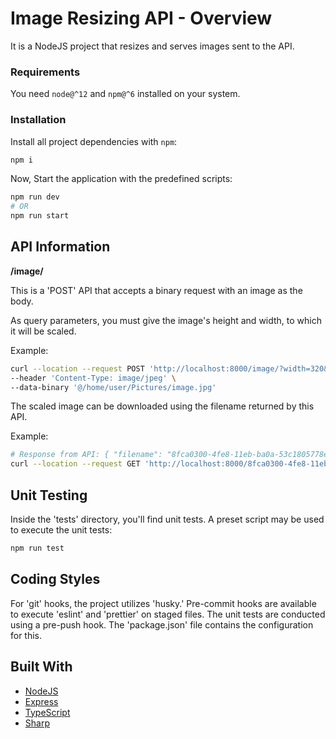 # Image Resizing API - Overview

It is a NodeJS project that resizes and serves images sent to the API. 

### Requirements

You need `node@^12` and `npm@^6` installed on your system.

### Installation

Install all project dependencies with `npm`:
```bash
npm i
```

Now, Start the application with the predefined scripts:

```bash
npm run dev
# OR
npm run start
```

## API Information

**/image/**

This is a 'POST' API that accepts a binary request with an image as the body.

As query parameters, you must give the image's height and width, to which it will be scaled.

Example:
```bash
curl --location --request POST 'http://localhost:8000/image/?width=320&height=200' \
--header 'Content-Type: image/jpeg' \
--data-binary '@/home/user/Pictures/image.jpg'
```

The scaled image can be downloaded using the filename returned by this API.

Example:
```bash
# Response from API: { "filename": "8fca0300-4fe8-11eb-ba0a-53c1805778e7.jpg" }
curl --location --request GET 'http://localhost:8000/8fca0300-4fe8-11eb-ba0a-53c1805778e7.jpg'
```

## Unit Testing

Inside the 'tests' directory, you'll find unit tests.
A preset script may be used to execute the unit tests:
```bash
npm run test
```

## Coding Styles

For 'git' hooks, the project utilizes 'husky.' Pre-commit hooks are available to execute 'eslint' and 'prettier' on staged files. The unit tests are conducted using a pre-push hook. The 'package.json' file contains the configuration for this.

## Built With

* [NodeJS](https://nodejs.org/en/)
* [Express](https://expressjs.com/)
* [TypeScript](https://www.typescriptlang.org/) 
* [Sharp](https://sharp.pixelplumbing.com/) 
